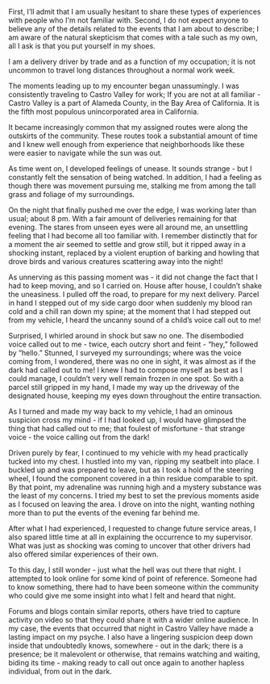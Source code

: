 
First, I’ll admit that I am usually hesitant to share these types of experiences with people who I'm not familiar with. Second, I do not expect anyone to believe any of the details related to the events that I am about to describe; I am aware of the natural skepticism that comes with a tale such as my own, all I ask is that you put yourself in my shoes.

I am a delivery driver by trade and as a function of my occupation; it is not uncommon to travel long distances throughout a normal work week. 

The moments leading up to my encounter began unassumingly. I was consistently traveling to Castro Valley for work; If you are not at all familiar - Castro Valley is a part of Alameda County, in the Bay Area of California. It is the fifth most populous unincorporated area in California.

It became increasingly common that my assigned routes were along the outskirts of the community. These routes took a substantial amount of time and I knew well enough from experience that neighborhoods like these were easier to navigate while the sun was out.

As time went on, I developed feelings of unease. It sounds strange - but I constantly felt the sensation of being watched. In addition, I had a feeling as though there was movement pursuing me, stalking me from among the tall grass and foliage of my surroundings.

On the night that finally pushed me over the edge, I was working later than usual; about 8 pm. With a fair amount of deliveries remaining for that evening. The stares from unseen eyes were all around me, an unsettling feeling that I had become all too familiar with. I remember distinctly that for a moment the air seemed to settle and grow still, but it ripped away in a shocking instant, replaced by a violent eruption of barking and howling that drove birds and various creatures scattering away into the night!

As unnerving as this passing moment was - it did not change the fact that I had to keep moving, and so I carried on. House after house, I couldn’t shake the uneasiness. I pulled off the road, to prepare for my next delivery. Parcel in hand I stepped out of my side cargo door when suddenly my blood ran cold and a chill ran down my spine; at the moment that I had stepped out from my vehicle, I heard the uncanny sound of a child’s voice call out to me!

Surprised, I whirled around in shock but saw no one. The disembodied voice called out to me - twice, each outcry short and feint - “hey,” followed by “hello.” Stunned, I surveyed my surroundings; where was the voice coming from, I wondered, there was no one in sight, it was almost as if the dark had called out to me! I knew I had to compose myself as best as I could manage, I couldn’t very well remain frozen in one spot. So with a parcel still gripped in my hand, I made my way up the driveway of the designated house, keeping my eyes down throughout the entire transaction. 

As I turned and made my way back to my vehicle, I had an ominous suspicion cross my mind - if I had looked up, I would have glimpsed the thing that had called out to me; that foulest of misfortune - that strange voice - the voice calling out from the dark! 

Driven purely by fear, I continued to my vehicle with my head practically tucked into my chest. I hustled into my van, ripping my seatbelt into place. I buckled up and was prepared to leave, but as I took a hold of the steering wheel, I found the component covered in a thin residue comparable to spit. By that point, my adrenaline was running high and a mystery substance was the least of my concerns. I tried my best to set the previous moments aside as I focused on leaving the area. I drove on into the night, wanting nothing more than to put the events of the evening far behind me.

After what I had experienced, I requested to change future service areas, I also spared little time at all in explaining the occurrence to my supervisor. What was just as shocking was coming to uncover that other drivers had also offered similar experiences of their own.

To this day, I still wonder - just what the hell was out there that night. I attempted to look online for some kind of point of reference. Someone had to know something, there had to have been someone within the community who could give me some insight into what I felt and heard that night. 

Forums and blogs contain similar reports, others have tried to capture activity on video so that they could share it with a wider online audience.
In my case, the events that occurred that night in Castro Valley have made a lasting impact on my psyche. I also have a lingering suspicion deep down inside that undoubtedly knows, somewhere - out in the dark; there is a presence; be it malevolent or otherwise, that remains watching and waiting, biding its time - making ready to call out once again to another hapless individual, from out in the dark.